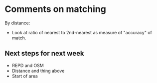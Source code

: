 # Comments on matching

By distance:

- Look at ratio of nearest to 2nd-nearest as measure of "accuracy" of match.


## Next steps for next week

- REPD and OSM
- Distance and thing above
- Start of area


